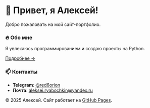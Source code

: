 <link rel="icon" href="assets/images/favicon.png">

<style>
  #rocket-cursor {
    position: fixed;
    width: 32px;
    height: 32px;
    background-image: url('assets/images/goose.gif');
    background-size: contain;
    pointer-events: none;
    z-index: 9999;
    transition: transform 0.1s ease, left 0.3s ease, top 0.3s ease;
  }
</style>

<div id="rocket-cursor"></div>

<script>
// Проверяем загрузку DOM
document.addEventListener('DOMContentLoaded', function() {
  const rocket = document.getElementById('rocket-cursor');
  let posX = 0, posY = 0;
  let mouseX = 0, mouseY = 0;
  
  // Плавное следование за курсором
  function followCursor() {
    posX += (mouseX - posX - 16) * 0.2;
    posY += (mouseY - posY - 16) * 0.2;
    
    rocket.style.left = posX + 'px';
    rocket.style.top = posY + 'px';
    
    requestAnimationFrame(followCursor);
  }
  
  // Отслеживание положения мыши
  document.addEventListener('mousemove', function(e) {
    mouseX = e.clientX;
    mouseY = e.clientY;
    
    // Поворот ракеты
    const angle = Math.atan2(e.movementY, e.movementX) * 180 / Math.PI;
    rocket.style.transform = `rotate(${angle + 90}deg)`;
  });
  
  followCursor();
});
</script>

# 🚀 Привет, я Алексей!

Добро пожаловать на мой сайт-портфолио.

### 🔥 Обо мне  
Я увлекаюсь программированием и создаю проекты на Python.  

[Подробнее →](about.md)

### 📫 Контакты  
- **Telegram**: [@red6orion](https://t.me/red6orion)  
- **Почта**: [aleksei.ryabochkin@yandex.ru](mailto:aleksei.ryabochkin@yandex.ru)  

© 2025 Алексей. Сайт работает на [GitHub Pages](https://pages.github.com/).
